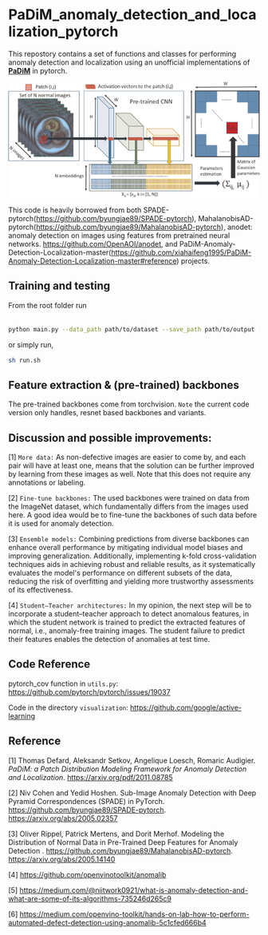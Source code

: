 # PaDiM_anomaly_detection_and_localization_pytorch

This repostory contains a set of functions and classes for performing anomaly detection and localization using an  unofficial implementations of [**PaDiM**](https://arxiv.org/abs/2011.08785) in pytorch.


![PaDiM: a Patch Distribution Modeling Framework for Anomaly Detection and Localization](padim_framework.png)



This code is heavily borrowed from both SPADE-pytorch(https://github.com/byungjae89/SPADE-pytorch), MahalanobisAD-pytorch(https://github.com/byungjae89/MahalanobisAD-pytorch), anodet: anomaly detection on images using features from pretrained neural networks. https://github.com/OpenAOI/anodet, and PaDiM-Anomaly-Detection-Localization-master(https://github.com/xiahaifeng1995/PaDiM-Anomaly-Detection-Localization-master#reference) projects.



## Training and testing

From the root folder run

```bash

python main.py --data_path path/to/dataset --save_path path/to/output --backbone wide_resnet50_2

```

or simply run,

```bash
sh run.sh 
```


## Feature extraction & (pre-trained) backbones

The pre-trained backbones come from torchvision. ``Note`` the current code version only handles, resnet based backbones and variants. 

## Discussion and possible improvements:

[1] `More data:` As non-defective images are easier to come by, and each pair will have at least one, means that the solution can be further improved by learning from these images as well. Note that this does not require any annotations or labeling. 

[2] `Fine-tune backbones:` The used backbones were trained on data from the ImageNet dataset, which fundamentally differs from the images used here. A good idea would be to fine-tune the backbones of such data before it is used for anomaly detection.  

[3] `Ensemble models:` Combining predictions from diverse backbones can enhance overall performance by mitigating individual model biases and improving generalization. Additionally, implementing k-fold cross-validation techniques aids in achieving robust and reliable results, as it systematically evaluates the model's performance on different subsets of the data, reducing the risk of overfitting and yielding more trustworthy assessments of its effectiveness.

[4] `Student–Teacher architectures:` In my opinion, the next step will be to incorporate a student–teacher approach to detect anomalous features, in which the student network is trained to predict the extracted features of normal, i.e., anomaly-free training images. The student failure to predict their features enables the detection of anomalies at test time.

## Code Reference

pytorch_cov function in ``utils.py``:
https://github.com/pytorch/pytorch/issues/19037

Code in the directory ``visualization``:
https://github.com/google/active-learning



## Reference

[1] Thomas Defard, Aleksandr Setkov, Angelique Loesch, Romaric Audigier. *PaDiM: a Patch Distribution Modeling Framework for Anomaly Detection and Localization*. https://arxiv.org/pdf/2011.08785

[2] Niv Cohen and Yedid Hoshen. Sub-Image Anomaly Detection with Deep Pyramid Correspondences (SPADE) in PyTorch. https://github.com/byungjae89/SPADE-pytorch. https://arxiv.org/abs/2005.02357 


[3] Oliver Rippel, Patrick Mertens, and Dorit Merhof. Modeling the Distribution of Normal Data in Pre-Trained Deep Features for Anomaly Detection
. https://github.com/byungjae89/MahalanobisAD-pytorch. https://arxiv.org/abs/2005.14140

[4] https://github.com/openvinotoolkit/anomalib

[5] https://medium.com/@niitwork0921/what-is-anomaly-detection-and-what-are-some-of-its-algorithms-735246d265c9

[6] https://medium.com/openvino-toolkit/hands-on-lab-how-to-perform-automated-defect-detection-using-anomalib-5c1cfed666b4










